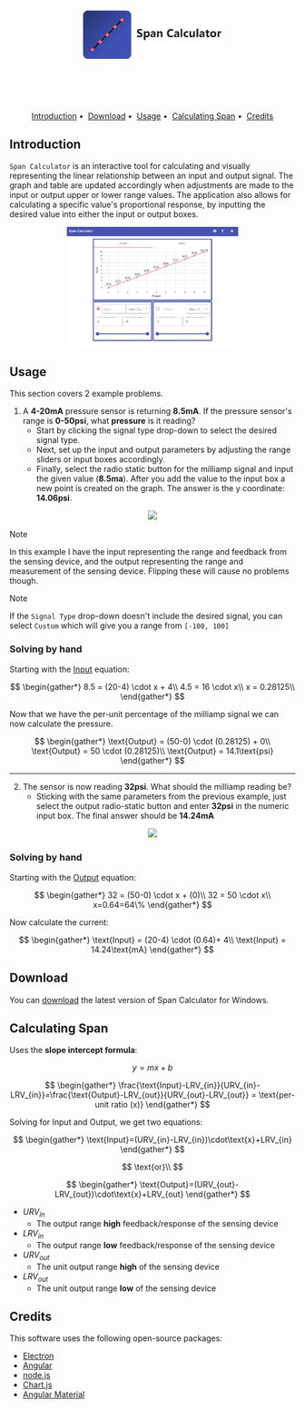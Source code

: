 <h1>
  <p align="center">
    <picture align="center">
      <source srcset="./images/headerD.png" media="(prefers-color-scheme: dark)"/>
      <img class="dashboard" src="./images/header.png" width=50%/>
    </picture>
  </p>
  <br>
</h1>

<div align="center">
 <a href="#introduction-">Introduction</a>&nbsp;&bull;&nbsp;
 <a href="#download-">Download</a>&nbsp;&bull;&nbsp;
 <a href="#usage-">Usage</a>&nbsp;&bull;&nbsp;
 <a href="#calculating-span-">Calculating Span</a>&nbsp;&bull;&nbsp;
 <a href="#credits-">Credits</a>
</div>

## Introduction <a name="Introduction"></a>

`Span Calculator` is an interactive tool for calculating and visually representing the linear relationship between an input and output signal. The graph and table are updated accordingly when adjustments are made to the input or output upper or lower range values. The application also allows for calculating a specific value's proportional response, by inputting the desired value into either the input or output boxes.

<p align="center"> <a name="Introduction"></a>
  <picture>
    <source srcset="./images/applicationD.png" media="(prefers-color-scheme: dark)" width=60%/>
    <img class="dashboard" src="./images/application.png" width=60%/>
  </picture>
</p>

## Usage <a name="Usage"></a>

This section covers 2 example problems.  

1. A **4-20mA** pressure sensor is returning **8.5mA**. If the pressure sensor's range is **0-50psi**, what **pressure** is it reading?
    - Start by clicking the signal type drop-down to select the desired signal type.
    - Next, set up the input and output parameters by adjusting the range sliders or input boxes accordingly.
    - Finally, select the radio static button for the milliamp signal and input the given value (**8.5ma**). After you add the value to the input box a new point is created on the graph. The answer is the y coordinate: **14.06psi**.

<p align="center">
  <picture align="center">
    <source srcset="./images/examples/ex1d.gif" media="(prefers-color-scheme: dark)" width=60%/>
    <img class="dashboard" src="./images/examples/ex1.gif" width=60%/>
  </picture>
</p>

> [!NOTE]
> In this example I have the input representing the range and feedback from the sensing device, and the output representing the range and measurement of the sensing device. Flipping these will cause no problems though.

> [!NOTE]
> If the `Signal Type` drop-down doesn't include the desired signal, you can select `Custom` which will give you a range from `[-100, 100]`

### Solving by hand

Starting with the <a href="#input">Input</a> equation:

$$
\begin{gather*}
8.5 = (20-4) \cdot x + 4\\
4.5 = 16 \cdot x\\
x = 0.28125\\
\end{gather*}
$$

Now that we have the per-unit percentage of the milliamp signal we can now calculate the pressure.

$$
\begin{gather*}
\text{Output} = (50-0) \cdot (0.28125) + 0\\
\text{Output} = 50 \cdot (0.28125)\\
\text{Output} = 14.1\text{psi}
\end{gather*}
$$

***

2. The sensor is now reading **32psi**. What should the milliamp reading be?
    - Sticking with the same parameters from the previous example, just select the output radio-static button and enter **32psi** in the numeric input box. The final answer should be **14.24mA**
  
<p align="center">
  <picture align=center>
    <source srcset="./images/examples/ex2d.gif" media="(prefers-color-scheme: dark)" width=60%>
    <img src="./images/examples/ex2.gif" width=60%/>
  </picture>
</p>

### Solving by hand

Starting with the <a href="#output">Output</a> equation:

$$
\begin{gather*}
32 = (50-0) \cdot x + (0)\\
32 = 50 \cdot x\\
x=0.64=64\%
\end{gather*}
$$

Now calculate the current:

$$
\begin{gather*}
\text{Input} = (20-4) \cdot (0.64)+ 4\\
\text{Input} = 14.24\text{mA}
\end{gather*}
$$

## Download <a name="Download"></a>
You can [download](https://github.com/toddixon/span-calculator/releases/tag/v1.0.0) the latest version of Span Calculator for Windows.

## Calculating Span <a name="Calculating Span"></a>

Uses the **slope intercept formula**:

$$y=mx + b$$

$$
\begin{gather*}
\frac{\text{Input}-LRV_{in}}{URV_{in}-LRV_{in}}=\frac{\text{Output}-LRV_{out}}{URV_{out}-LRV_{out}} = \text{per-unit ratio (x)}
\end{gather*}
$$

Solving for $\text{Input}$ and $\text{Output}$, we get two equations:

<a name="input"></a>

$$
\begin{gather*}
\text{Input}=(URV_{in}-LRV_{in})\cdot\text{x}+LRV_{in}
\end{gather*}
$$

$$
\text{or}\\
$$

<a name="output"></a>

$$
\begin{gather*}
\text{Output}=(URV_{out}-LRV_{out})\cdot\text{x}+LRV_{out}
\end{gather*}
$$

- $URV_{in}$
  - The output range **high** feedback/response of the sensing device
- $LRV_{in}$
  - The output range **low** feedback/response of the sensing device
- $URV_{out}$
  - The unit output range **high** of the sensing device
- $LRV_{out}$
  - The unit output range **low** of the sensing device

## Credits <a name="Credits"></a>
This software uses the following open-source packages:
- [Electron](https://www.electronjs.org/)
- [Angular](https://angular.io/)
- [node.js](https://nodejs.org/en)
- [Chart.js](https://www.chartjs.org/)
- [Angular Material](https://material.angular.io/)
